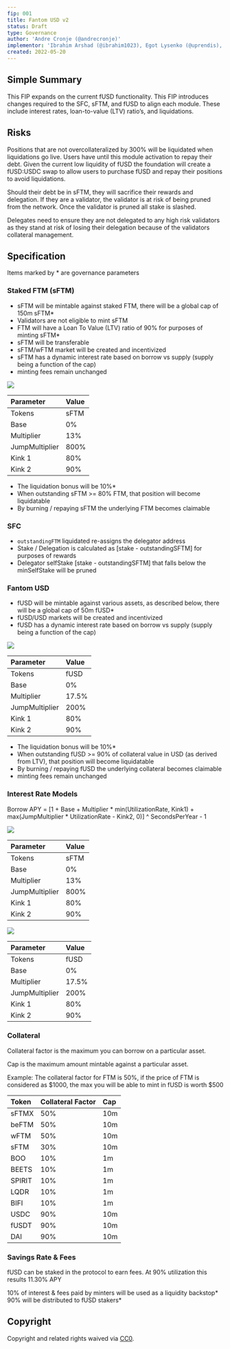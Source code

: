 ```yaml
---
fip: 001
title: Fantom USD v2
status: Draft
type: Governance
author: 'Andre Cronje (@andrecronje)'
implementor: 'Ibrahim Arshad (@ibrahim1023), Egot Lysenko (@uprendis), Jirka Malek (@JirkaMalek)'
created: 2022-05-20
---
```


<!--You can leave these HTML comments in your merged FIP and delete the visible duplicate text guides, they will not appear and may be helpful to refer to if you edit it again. This is the suggested template for new FIPs. Note that an FIP number will be assigned by an editor. When opening a pull request to submit your FIP, please use an abbreviated title in the filename, `fip-draft_title_abbrev.md`. The title should be 44 characters or less.-->

## Simple Summary

<!--"If you can't explain it simply, you don't understand it well enough." Simply describe the outcome the proposed changes intends to achieve. This should be non-technical and accessible to a casual community member.-->

This FIP expands on the current fUSD functionality. This FIP introduces changes required to the SFC, sFTM, and fUSD to align each module. These include interest rates, loan-to-value (LTV) ratio’s, and liquidations.

## Risks

Positions that are not overcollateralized by 300% will be liquidated when liquidations go live. Users have until this module activation to repay their debt. Given the current low liquidity of fUSD the foundation will create a fUSD:USDC swap to allow users to purchase fUSD and repay their positions to avoid liquidations.

Should their debt be in sFTM, they will sacrifice their rewards and delegation. If they are a validator, the validator is at risk of being pruned from the network. Once the validator is pruned all stake is slashed.

Delegates need to ensure they are not delegated to any high risk validators as they stand at risk of losing their delegation because of the validators collateral management.

## Specification

Items marked by * are governance parameters

### Staked FTM (sFTM)

* sFTM will be mintable against staked FTM, there will be a global cap of 150m sFTM*
* Validators are not eligible to mint sFTM
* FTM will have a Loan To Value (LTV) ratio of 90% for purposes of minting sFTM*
* sFTM will be transferable
* sFTM/wFTM market will be created and incentivized
* sFTM has a dynamic interest rate based on borrow vs supply (supply being a function of the cap)
* minting fees remain unchanged

![](stable-rate-model.png)

| Parameter | Value |
| :--- | :--- |
| Tokens | sFTM |
| Base | 0% |
| Multiplier | 13% |
| JumpMultiplier | 800% |
| Kink 1 | 80% |
| Kink 2 | 90% |

* The liquidation bonus will be 10%*
* When outstanding sFTM >= 80% FTM, that position will become liquidatable
* By burning / repaying sFTM the underlying FTM becomes claimable

### SFC

* `outstandingFTM` liquidated re-assigns the delegator address
* Stake / Delegation is calculated as [stake - outstandingSFTM] for purposes of rewards
* Delegator selfStake [stake - outstandingSFTM] that falls below the minSelfStake will be pruned

### Fantom USD

* fUSD will be mintable against various assets, as described below, there will be a global cap of 50m fUSD*
* fUSD/USD markets will be created and incentivized
* fUSD has a dynamic interest rate based on borrow vs supply (supply being a function of the cap)

![](volatile-rate-model.png)

| Parameter | Value |
| :--- | :--- |
| Tokens | fUSD |
| Base | 0% |
| Multiplier | 17.5% |
| JumpMultiplier | 200% |
| Kink 1 | 80% |
| Kink 2 | 90% |

* The liquidation bonus will be 10%*
* When outstanding fUSD >= 90% of collateral value in USD (as derived from LTV), that position will become liquidatable
* By burning / repaying fUSD the underlying collateral becomes claimable
* minting fees remain unchanged

### Interest Rate Models

Borrow APY = \[1 + Base + Multiplier \* min\(UtilizationRate, Kink1\) + max\(JumpMultiplier \* UtilizationRate - Kink2, 0\)\] ^ SecondsPerYear - 1

![](stable-rate-model.png)

| Parameter | Value |
| :--- | :--- |
| Tokens | sFTM |
| Base | 0% |
| Multiplier | 13% |
| JumpMultiplier | 800% |
| Kink 1 | 80% |
| Kink 2 | 90% |

![](volatile-rate-model.png)

| Parameter | Value |
| :--- | :--- |
| Tokens | fUSD |
| Base | 0% |
| Multiplier | 17.5% |
| JumpMultiplier | 200% |
| Kink 1 | 80% |
| Kink 2 | 90% |

### Collateral

Collateral factor is the maximum you can borrow on a particular asset.

Cap is the maximum amount mintable against a particular asset.

Example: The collateral factor for FTM is 50%, if the price of FTM is considered as $1000, the max you will be able to mint in fUSD is worth $500

| Token | Collateral Factor | Cap |
| :--- | :--- | :--- |
| sFTMX | 50% | 10m |
| beFTM | 50% | 10m |
| wFTM | 50% | 10m |
| sFTM | 30% | 10m |
| BOO | 10% | 1m |
| BEETS | 10% | 1m |
| SPIRIT | 10% | 1m |
| LQDR | 10% | 1m |
| BIFI | 10% | 1m |
| USDC | 90% | 10m |
| fUSDT | 90% | 10m |
| DAI | 90% | 10m |

### Savings Rate & Fees

fUSD can be staked in the protocol to earn fees. At 90% utilization this results 11.30% APY

10% of interest & fees paid by minters will be used as a liquidity backstop*
90% will be distributed to fUSD stakers*

## Copyright

Copyright and related rights waived via [CC0](https://creativecommons.org/publicdomain/zero/1.0/).
